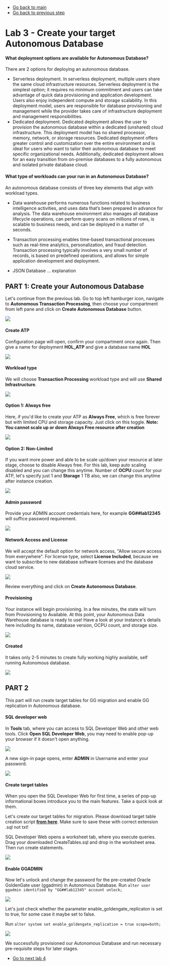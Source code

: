 - [Go back to main](/)
- [Go back to previous step](step2.md)

# Lab 3 - Create your target Autonomous Database

#### What deployment options are available for Autonomous Database?

There are 2 options for deploying an autonomous database.
- Serverless deployment. In serverless deployment, multiple users share the same cloud infrastructure resources. Serverless deployment is the simplest option; it requires no minimum commitment and users can take advantage of quick data provisioning and application development. Users also enjoy independent compute and storage scalability. In this deployment model, users are responsible for database provisioning and management while the provider takes care of infrastructure deployment and management responsibilities.
- Dedicated deployment. Dedicated deployment allows the user to provision the autonomous database within a dedicated (unshared) cloud infrastructure. This deployment model has no shared processor, memory, network, or storage resources. Dedicated deployment offers greater control and customization over the entire environment and is ideal for users who want to tailor their autonomous database to meet specific organizational needs. Additionally, dedicated deployment allows for an easy transition from on-premise databases to a fully autonomous and isolated private database cloud.

#### What type of workloads can your run in an Autonomous Database?

An autonomous database consists of three key elements that align with workload types.
- Data warehouse performs numerous functions related to business intelligence activities, and uses data that’s been prepared in advance for analysis. The data warehouse environment also manages all database lifecycle operations, can perform query scans on millions of rows, is scalable to business needs, and can be deployed in a matter of seconds.

- Transaction processing enables time-based transactional processes such as real-time analytics, personalization, and fraud detection. Transaction processing typically involves a very small number of records, is based on predefined operations, and allows for simple application development and deployment.

- JSON Database ... explanation 

## PART 1: Create your Autonomous Database

Let's continue from the previous lab. Go to top left hamburger icon, navigate to **Autonomous Transaction Processing**, then choose your compartment from left pane and click on **Create Autonomous Database** button.

![](./files/atp/autonomous_0.png)

#### Create ATP
Configuration page will open, confirm your compartment once again. Then give a name for deployment **HOL_ATP** and give a database name **HOL**

![](./files/atp/autonomous_1.png)

#### Workload type

We will choose **Transaction Processing** workload type and will use **Shared Infrastructure**.

![](./files/atp/autonomous_2.png)

#### Option 1: Always free
Here, if you'd like to create your ATP as **Always Free**, which is free forever but with limited CPU and storage capacity. Just click on this toggle. **Note: You cannot scale up or down Always Free resource after creation**

![](./files/atp/autonomous_3_1.png)

#### Option 2: Non-Limited
If you want more power and able to be scale up/down your resource at later stage, choose to disable Always free. For this lab, keep auto scaling disabled and you can change this anytime.
Number of **OCPU** count for your ATP, let's specify just 1 and **Storage** 1 TB also, we can change this anytime after instance creation.

![](./files/atp/autonomous_3_2.png)

#### Admin password
Provide your ADMIN account credentials here, for example **GG##lab12345** will suffice password requirement.

![](./files/atp/autonomous_4.png)

#### Network Access and License
We will accept the default option for network access, "Allow secure access from everywhere". For license type, select **License Included**, because we want to subscribe to new database software licenses and the database cloud service.

![](./files/atp/autonomous_5.png)

Review everything and click on **Create Autonomous Database**.

#### Provisioning
Your instance will begin provisioning. In a few minutes, the state will turn from Provisioning to Available. At this point, your Autonomous Data Warehouse database is ready to use! Have a look at your instance's details here including its name, database version, OCPU count, and storage size.

![](./files/atp/autonomous_6.png)

#### Created
It takes only 2-5 minutes to create fully working highly available, self running Autonomous database.

![](./files/atp/autonomous_7.png)

## PART 2
This part will run create target tables for GG migration and enable GG replication in Autonomous database.

#### SQL developer web 

In **Tools** tab, where you can access to SQL Developer Web and other web tools. Click **Open SQL Developer Web**, you may need to enable pop-up your browser if it doesn't open anything.

![](./files/atp/sql_dev_0.png)

A new sign-in page opens, enter **ADMIN** in Username and enter your password.

![](./files/atp/sql_dev_1.png)

#### Create target tables

When you open the SQL Developer Web for first time, a series of pop-up informational boxes introduce you to the main features. Take a quick look at them. 


Let's create our target tables for migration. Please download target table creation script **[from here](./files/atp/CreateTables.sql)**. Make sure to save these with correct extension .sql not txt!

SQL Developer Web opens a worksheet tab, where you execute queries. Drag your downloaded CreateTables.sql and drop in the worksheet area. Then run create statements.

![](./files/atp/sql_dev_2.png)

#### Enable GGADMIN 

Now let's unlock and change the password for the pre-created Oracle GoldenGate user (ggadmin) in Autonomous Database.
Run `alter user ggadmin identified by "GG##lab12345" account unlock;`

![](./files/atp/sql_dev_3.png)

Let's just check whether the parameter enable_goldengate_replicaton is set to true, for some case it maybe set to false.

Run `alter system set enable_goldengate_replication = true scope=both;`

![](./files/atp/sql_dev_4.png)

We successfully provisioned our Autonomous Database and run necessary pre-requisite steps for later stages.

- [Go to next lab 4](step4.md)
